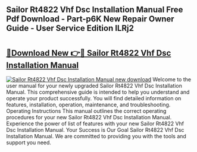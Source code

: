 ## Sailor Rt4822 Vhf Dsc Installation Manual Free Pdf Download - Part-p6K New Repair Owner Guide - User Service Edition ILRj2

# <h2><a href="http://bc93708.oget.top/?id=Sailor+Rt4822+Vhf+Dsc+Installation+Manual">🔗Download New 👉🔴 Sailor Rt4822 Vhf Dsc Installation Manual</a></h2>

[![Sailor Rt4822 Vhf Dsc Installation Manual new download](https://i.imgur.com/5g1atiW.png)](http://bc93708.oget.top/?id=Sailor+Rt4822+Vhf+Dsc+Installation+Manual)
Welcome to the user manual for your newly upgraded Sailor Rt4822 Vhf Dsc Installation Manual. This comprehensive guide is intended to help you understand and operate your product successfully. You will find detailed information on features, installation, operation, maintenance, and troubleshooting. Operating Instructions This manual outlines the correct operating procedures for your new Sailor Rt4822 Vhf Dsc Installation Manual. Experience the power of list of features with your new Sailor Rt4822 Vhf Dsc Installation Manual. Your Success is Our Goal Sailor Rt4822 Vhf Dsc Installation Manual. We are committed to providing you with the tools and support you need.
